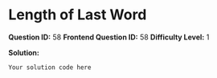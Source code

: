 
  # Length of Last Word
  
  **Question ID:** 58
  **Frontend Question ID:** 58
  **Difficulty Level:** 1
  
  **Solution:**  
  ```
  Your solution code here
  ```
    